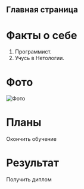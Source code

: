 ## Главная страница
# Факты о себе

1. Программист.
2. Учусь в Нетологии.

# Фото
![Фото](https://img.youtube.com/vi/FIshDtgjF8g/0.jpg)

# Планы
Окончить обучение
# Результат
Получить диплом
